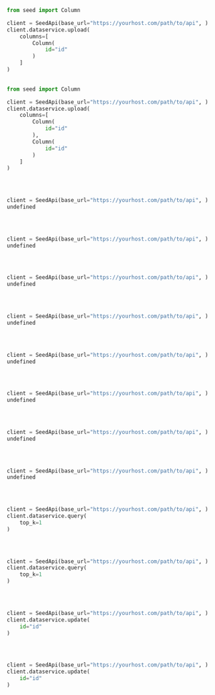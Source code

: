 ```python
from seed import Column

client = SeedApi(base_url="https://yourhost.com/path/to/api", )        
client.dataservice.upload(
	columns=[
		Column(
			id="id"
		)
	]
)
 
```                        


```python
from seed import Column

client = SeedApi(base_url="https://yourhost.com/path/to/api", )        
client.dataservice.upload(
	columns=[
		Column(
			id="id"
		),
		Column(
			id="id"
		)
	]
)
 
```                        


```python


client = SeedApi(base_url="https://yourhost.com/path/to/api", )        
undefined
 
```                        


```python


client = SeedApi(base_url="https://yourhost.com/path/to/api", )        
undefined
 
```                        


```python


client = SeedApi(base_url="https://yourhost.com/path/to/api", )        
undefined
 
```                        


```python


client = SeedApi(base_url="https://yourhost.com/path/to/api", )        
undefined
 
```                        


```python


client = SeedApi(base_url="https://yourhost.com/path/to/api", )        
undefined
 
```                        


```python


client = SeedApi(base_url="https://yourhost.com/path/to/api", )        
undefined
 
```                        


```python


client = SeedApi(base_url="https://yourhost.com/path/to/api", )        
undefined
 
```                        


```python


client = SeedApi(base_url="https://yourhost.com/path/to/api", )        
undefined
 
```                        


```python


client = SeedApi(base_url="https://yourhost.com/path/to/api", )        
client.dataservice.query(
	top_k=1
)
 
```                        


```python


client = SeedApi(base_url="https://yourhost.com/path/to/api", )        
client.dataservice.query(
	top_k=1
)
 
```                        


```python


client = SeedApi(base_url="https://yourhost.com/path/to/api", )        
client.dataservice.update(
	id="id"
)
 
```                        


```python


client = SeedApi(base_url="https://yourhost.com/path/to/api", )        
client.dataservice.update(
	id="id"
)
 
```                        


